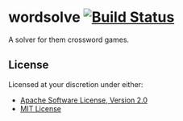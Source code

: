 # wordsolve [![Build Status][travis.svg]][travis]

A solver for them crossword games.

## License

Licensed at your discretion under either:

 - [Apache Software License, Version 2.0](./LICENSE-APACHE)
 - [MIT License](./LICENSE-MIT)

 [travis]: https://travis-ci.org/naftulikay/wordsolve
 [travis.svg]: https://travis-ci.org/naftulikay/wordsolve.svg?branch=master
